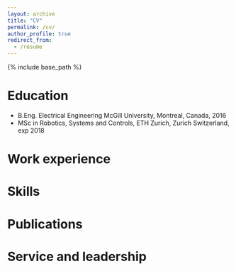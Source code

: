 ```yaml
---
layout: archive
title: "CV"
permalink: /cv/
author_profile: true
redirect_from:
  - /resume
---
```


{% include base_path %}

Education
======
* B.Eng. Electrical Engineering McGill University, Montreal, Canada, 2016
* MSc in Robotics, Systems and Controls, ETH Zurich, Zurich Switzerland, exp 2018

Work experience
======

  
Skills
======


Publications
======

  
Service and leadership
======
